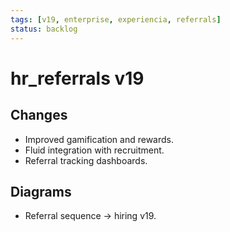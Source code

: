 ```yaml
---
tags: [v19, enterprise, experiencia, referrals]
status: backlog
---
```

# hr_referrals v19

## Changes
- Improved gamification and rewards.
- Fluid integration with recruitment.
- Referral tracking dashboards.

## Diagrams
- Referral sequence -> hiring v19.






